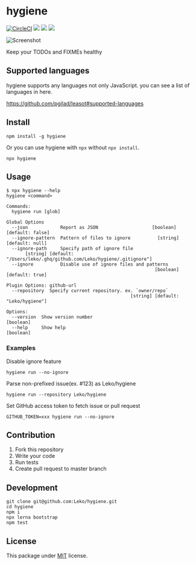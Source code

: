 # hygiene

[![CircleCI](https://circleci.com/gh/Leko/hygiene.svg?style=svg)](https://circleci.com/gh/Leko/hygiene)
![](https://img.shields.io/npm/v/@hygiene/cli.svg)
![](https://img.shields.io/npm/dm/@hygiene/cli.svg)
![](https://img.shields.io/npm/l/@hygiene/cli.svg)

![Screenshot](https://user-images.githubusercontent.com/1424963/50548318-d087e600-0c8d-11e9-8fa1-4803b844ff3a.png)

Keep your TODOs and FIXMEs healthy

## Supported languages

hygiene supports any languages not only JavaScript.
you can see a list of languages in here.

https://github.com/pgilad/leasot#supported-languages

## Install

```
npm install -g hygiene
```

Or you can use hygiene with `npx` without `npx install`.

```
npx hygiene
```

## Usage

```
$ npx hygiene --help
hygiene <command>

Commands:
  hygiene run [glob]

Global Options
  --json            Report as JSON                    [boolean] [default: false]
  --ignore-pattern  Pattern of files to ignore          [string] [default: null]
  --ignore-path     Specify path of ignore file
       [string] [default: "/Users/leko/.ghq/github.com/Leko/hygiene/.gitignore"]
  --ignore          Disable use of ignore files and patterns
                                                       [boolean] [default: true]

Plugin Options: github-url
  --repository  Specify current repository. ex. `owner/repo`
                                              [string] [default: "Leko/hygiene"]

Options:
  --version  Show version number                                       [boolean]
  --help     Show help                                                 [boolean]
```

### Examples

Disable ignore feature

```
hygiene run --no-ignore
```

Parse non-prefixed issue(ex. #123) as Leko/hygiene

```
hygiene run --repository Leko/hygiene
```

Set GitHub access token to fetch issue or pull request

```
GITHUB_TOKEN=xxx hygiene run --no-ignore
```

## Contribution

1. Fork this repository
1. Write your code
1. Run tests
1. Create pull request to master branch

## Development

```
git clone git@github.com:Leko/hygiene.git
cd hygiene
npm i
npx lerna bootstrap
npm test
```

## License

This package under [MIT](https://opensource.org/licenses/MIT) license.
